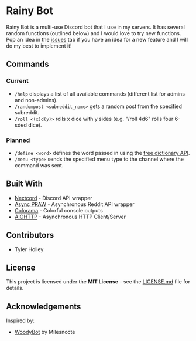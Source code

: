 # Rainy Bot
Rainy Bot is a multi-use Discord bot that I use in my servers. It has several random functions (outlined below) and I would love to try new functions. Pop an idea in the [issues](https://github.com/tholley7/Rainy_Bot/issues) tab if you have an idea for a new feature and I will do my best to implement it!


## Commands

### Current
- `/help` displays a list of all available commands (different list for admins and non-admins).
- `/randompost <subreddit_name>` gets a random post from the specified subreddit.
- `/roll <(x)d(y)>` rolls x dice with y sides (e.g. "/roll 4d6" rolls four 6-sded dice).

### Planned
- `/define <word>` defines the word passed in using the [free dictionary API](https://dictionaryapi.dev/).
- `/menu <type>` sends the specified menu type to the channel where the command was sent.


## Built With
- [Nextcord](https://nextcord.readthedocs.io/) - Discord API wrapper
- [Async PRAW](https://asyncpraw.readthedocs.io/en/stable/code_overview/models/subreddit.html) - Asynchronous Reddit API wrapper
- [Colorama](https://pypi.org/project/colorama/) - Colorful console outputs
- [AIOHTTP](https://docs.aiohttp.org/en/stable/) - Asynchronous HTTP Client/Server


## Contributors
- Tyler Holley


## License
This project is licensed under the **MIT License** - see the [LICENSE.md](LICENSE.md) file for details.


## Acknowledgements
Inspired by:
- [WoodyBot](https://github.com/Milesnocte/WoodyBot) by Milesnocte